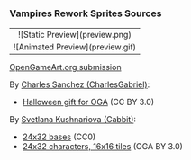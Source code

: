 ### Vampires Rework Sprites Sources

<table style="border: 0px;">
  <tr style="border: 0px;">
    <td style="border: 0px; vertical-align: top; text-align: center;">
      ![Static Preview](preview.png)
    </td>
    </tr>
    <tr style="border: 0px;">
    <td style="border: 0px; vertical-align: top; text-align: center;">
      ![Animated Preview](preview.gif)
    </td>
  </tr>
</table>


[OpenGameArt.org submission](https://opengameart.org/node/83035)

By [Charles Sanchez (CharlesGabriel)](https://opengameart.org/users/CharlesGabriel):
- [Halloween gift for OGA](https://opengameart.org/node/4125) (CC BY 3.0)

By [Svetlana Kushnariova (Cabbit)](https://opengameart.org/users/Cabbit):
- [24x32 bases](https://opengameart.org/node/24944) (CC0)
- [24x32 characters, 16x16 tiles](https://opengameart.org/node/72969) (OGA BY 3.0)
